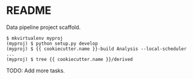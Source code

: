 README
======

Data pipeline project scaffold.

```
$ mkvirtualenv myproj
(myproj) $ python setup.py develop
(myproj) $ {{ cookiecutter.name }}-build Analysis --local-scheduler
...
(myproj) $ tree {{ cookiecutter.name }}/derived
```

TODO: Add more tasks.
